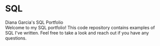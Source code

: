 # SQL
Diana Garcia's SQL Portfolio </br>
Welcome to my SQL portfolio! This code repository contains examples of SQL I've written. Feel free to take a look and reach out if you have any questions.
